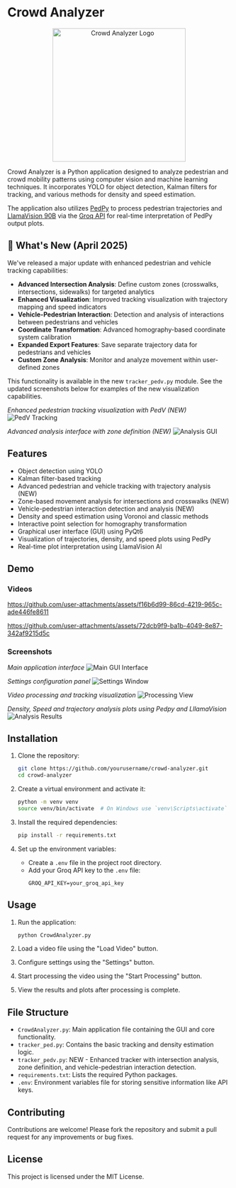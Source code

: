 # Crowd Analyzer

<p align="center">
    <img src="img/logo2.png" alt="Crowd Analyzer Logo" width="300">
</p>

Crowd Analyzer is a Python application designed to analyze pedestrian and crowd mobility patterns using computer vision and machine learning techniques. It incorporates YOLO for object detection, Kalman filters for tracking, and various methods for density and speed estimation. 

The application also utilizes [PedPy](https://github.com/PedestrianDynamics/pedpy) to process pedestrian trajectories and [LlamaVision 90B](https://huggingface.co/meta-llama/Llama-3.2-90B-Vision) via the [Groq API](https://console.groq.com/keys) for real-time interpretation of PedPy output plots.

## 🎉 What's New (April 2025)

We've released a major update with enhanced pedestrian and vehicle tracking capabilities:

- **Advanced Intersection Analysis**: Define custom zones (crosswalks, intersections, sidewalks) for targeted analytics
- **Enhanced Visualization**: Improved tracking visualization with trajectory mapping and speed indicators
- **Vehicle-Pedestrian Interaction**: Detection and analysis of interactions between pedestrians and vehicles
- **Coordinate Transformation**: Advanced homography-based coordinate system calibration
- **Expanded Export Features**: Save separate trajectory data for pedestrians and vehicles
- **Custom Zone Analysis**: Monitor and analyze movement within user-defined zones

This functionality is available in the new `tracker_pedv.py` module. See the updated screenshots below for examples of the new visualization capabilities.


*Enhanced pedestrian tracking visualization with PedV (NEW)*
![PedV Tracking](img/pedvtracking.png)

*Advanced analysis interface with zone definition (NEW)*
![Analysis GUI](img/analysisGUI.png)

## Features

- Object detection using YOLO
- Kalman filter-based tracking
- Advanced pedestrian and vehicle tracking with trajectory analysis (NEW)
- Zone-based movement analysis for intersections and crosswalks (NEW)
- Vehicle-pedestrian interaction detection and analysis (NEW)
- Density and speed estimation using Voronoi and classic methods
- Interactive point selection for homography transformation
- Graphical user interface (GUI) using PyQt6
- Visualization of trajectories, density, and speed plots using PedPy
- Real-time plot interpretation using LlamaVision AI

## Demo

### Videos

https://github.com/user-attachments/assets/f16b6d99-86cd-4219-965c-ade446fe8611

https://github.com/user-attachments/assets/72dcb9f9-ba1b-4049-8e87-342af9215d5c


### Screenshots

*Main application interface*
![Main GUI Interface](img/GUI.png)

*Settings configuration panel*
![Settings Window](img/GUI_setting.png)

*Video processing and tracking visualization*
![Processing View](img/GUI-2.png)

*Density, Speed and trajectory analysis plots using Pedpy and LllamaVision*
![Analysis Results](img/Plot_window.png)



## Installation

1. Clone the repository:
    ```sh
    git clone https://github.com/yourusername/crowd-analyzer.git
    cd crowd-analyzer
    ```

2. Create a virtual environment and activate it:
    ```sh
    python -m venv venv
    source venv/bin/activate  # On Windows use `venv\Scripts\activate`
    ```

3. Install the required dependencies:
    ```sh
    pip install -r requirements.txt
    ```

4. Set up the environment variables:
    - Create a `.env` file in the project root directory.
    - Add your Groq API key to the `.env` file:
        ```
        GROQ_API_KEY=your_groq_api_key
        ```

## Usage

1. Run the application:
    ```sh
    python CrowdAnalyzer.py
    ```

2. Load a video file using the "Load Video" button.

3. Configure settings using the "Settings" button.

4. Start processing the video using the "Start Processing" button.

5. View the results and plots after processing is complete.

## File Structure

- `CrowdAnalyzer.py`: Main application file containing the GUI and core functionality.
- `tracker_ped.py`: Contains the basic tracking and density estimation logic.
- `tracker_pedv.py`: NEW - Enhanced tracker with intersection analysis, zone definition, and vehicle-pedestrian interaction detection.
- `requirements.txt`: Lists the required Python packages.
- `.env`: Environment variables file for storing sensitive information like API keys.

## Contributing

Contributions are welcome! Please fork the repository and submit a pull request for any improvements or bug fixes.

## License

This project is licensed under the MIT License.